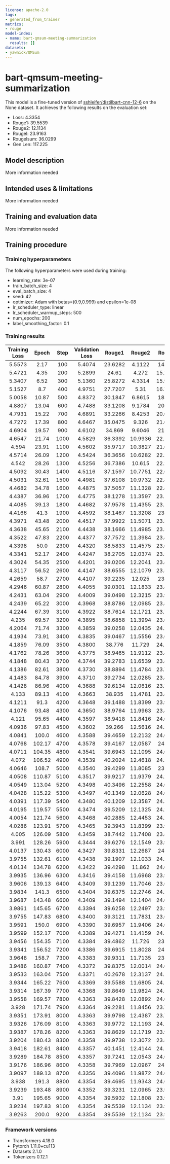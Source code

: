 ```yaml
---
license: apache-2.0
tags:
- generated_from_trainer
metrics:
- rouge
model-index:
- name: bart-qmsum-meeting-summarization
  results: []
datasets:
- yawnick/QMSum
---
```


<!-- This model card has been generated automatically according to the information the Trainer had access to. You
should probably proofread and complete it, then remove this comment. -->

# bart-qmsum-meeting-summarization

This model is a fine-tuned version of [sshleifer/distilbart-cnn-12-6](https://huggingface.co/sshleifer/distilbart-cnn-12-6) on the None dataset.
It achieves the following results on the evaluation set:
- Loss: 4.3354
- Rouge1: 39.5539
- Rouge2: 12.1134
- Rougel: 23.9163
- Rougelsum: 36.0299
- Gen Len: 117.225

## Model description

More information needed

## Intended uses & limitations

More information needed

## Training and evaluation data

More information needed

## Training procedure

### Training hyperparameters

The following hyperparameters were used during training:
- learning_rate: 3e-07
- train_batch_size: 4
- eval_batch_size: 4
- seed: 42
- optimizer: Adam with betas=(0.9,0.999) and epsilon=1e-08
- lr_scheduler_type: linear
- lr_scheduler_warmup_steps: 500
- num_epochs: 200
- label_smoothing_factor: 0.1

### Training results

| Training Loss | Epoch  | Step | Validation Loss | Rouge1  | Rouge2  | Rougel  | Rougelsum | Gen Len |
|:-------------:|:------:|:----:|:---------------:|:-------:|:-------:|:-------:|:---------:|:-------:|
| 5.5573        | 2.17   | 100  | 5.4074          | 23.6282 | 4.1122  | 14.584  | 21.2263   | 84.75   |
| 5.4721        | 4.35   | 200  | 5.2899          | 24.61   | 4.272   | 15.2096 | 22.2997   | 87.2    |
| 5.3407        | 6.52   | 300  | 5.1360          | 25.8272 | 4.3314  | 15.9926 | 23.3416   | 87.95   |
| 5.1527        | 8.7    | 400  | 4.9751          | 27.7207 | 5.31    | 16.7055 | 24.8357   | 88.35   |
| 5.0058        | 10.87  | 500  | 4.8372          | 30.1847 | 6.8615  | 18.934  | 27.2424   | 89.95   |
| 4.8807        | 13.04  | 600  | 4.7488          | 33.1208 | 9.1784  | 20.655  | 30.1198   | 101.3   |
| 4.7931        | 15.22  | 700  | 4.6891          | 33.2266 | 8.4253  | 20.0334 | 30.4093   | 108.925 |
| 4.7272        | 17.39  | 800  | 4.6467          | 35.0475 | 9.326   | 21.0655 | 31.8413   | 111.7   |
| 4.6904        | 19.57  | 900  | 4.6102          | 34.869  | 9.6046  | 21.395  | 32.4346   | 115.05  |
| 4.6547        | 21.74  | 1000 | 4.5829          | 36.3392 | 10.9936 | 22.1524 | 33.6863   | 119.875 |
| 4.594         | 23.91  | 1100 | 4.5602          | 35.9717 | 10.3827 | 21.6118 | 32.8302   | 119.5   |
| 4.5714        | 26.09  | 1200 | 4.5424          | 36.3656 | 10.6282 | 22.2187 | 33.6494   | 118.0   |
| 4.542         | 28.26  | 1300 | 4.5256          | 36.7386 | 10.615  | 22.2487 | 34.1927   | 115.675 |
| 4.5092        | 30.43  | 1400 | 4.5116          | 37.1597 | 10.7751 | 22.6747 | 34.396    | 118.55  |
| 4.5031        | 32.61  | 1500 | 4.4981          | 37.6108 | 10.9732 | 22.8342 | 34.6833   | 117.125 |
| 4.4682        | 34.78  | 1600 | 4.4875          | 37.5057 | 11.1328 | 22.8973 | 34.7114   | 117.65  |
| 4.4387        | 36.96  | 1700 | 4.4775          | 38.1278 | 11.3597 | 23.1307 | 35.1869   | 115.65  |
| 4.4085        | 39.13  | 1800 | 4.4682          | 37.9578 | 11.4355 | 23.1149 | 35.4961   | 119.6   |
| 4.4166        | 41.3   | 1900 | 4.4592          | 38.1467 | 11.3208 | 23.045  | 35.0824   | 120.05  |
| 4.3971        | 43.48  | 2000 | 4.4517          | 37.9922 | 11.5071 | 23.3983 | 34.6918   | 114.425 |
| 4.3638        | 45.65  | 2100 | 4.4438          | 38.1666 | 11.4985 | 23.5518 | 35.1484   | 117.2   |
| 4.3522        | 47.83  | 2200 | 4.4377          | 37.7572 | 11.3984 | 23.4437 | 35.0453   | 113.725 |
| 4.3398        | 50.0   | 2300 | 4.4320          | 38.5833 | 11.4575 | 23.6411 | 35.3437   | 116.125 |
| 4.3341        | 52.17  | 2400 | 4.4247          | 38.2705 | 12.0374 | 23.5807 | 34.9985   | 110.8   |
| 4.3024        | 54.35  | 2500 | 4.4201          | 39.0206 | 12.2041 | 23.4394 | 35.6291   | 114.5   |
| 4.3117        | 56.52  | 2600 | 4.4147          | 38.6555 | 12.1079 | 23.5655 | 35.5287   | 111.325 |
| 4.2659        | 58.7   | 2700 | 4.4107          | 39.2235 | 12.025  | 23.934  | 36.2243   | 113.3   |
| 4.2946        | 60.87  | 2800 | 4.4055          | 39.0301 | 12.1833 | 23.8999 | 36.0487   | 110.325 |
| 4.2431        | 63.04  | 2900 | 4.4009          | 39.0498 | 12.3215 | 23.9686 | 36.0277   | 112.775 |
| 4.2439        | 65.22  | 3000 | 4.3968          | 38.8786 | 12.0985 | 23.8308 | 35.8575   | 115.175 |
| 4.2244        | 67.39  | 3100 | 4.3922          | 38.7614 | 12.1721 | 23.7736 | 35.6744   | 113.55  |
| 4.235         | 69.57  | 3200 | 4.3895          | 38.6858 | 11.3994 | 23.6392 | 35.3456   | 114.125 |
| 4.2064        | 71.74  | 3300 | 4.3859          | 39.0258 | 12.0435 | 24.2528 | 35.8378   | 113.5   |
| 4.1934        | 73.91  | 3400 | 4.3835          | 39.0467 | 11.5556 | 23.6704 | 35.5643   | 111.5   |
| 4.1859        | 76.09  | 3500 | 4.3800          | 38.776  | 11.729  | 24.1254 | 35.3894   | 112.9   |
| 4.1762        | 78.26  | 3600 | 4.3775          | 38.9465 | 11.9112 | 23.8123 | 35.5453   | 114.125 |
| 4.1848        | 80.43  | 3700 | 4.3744          | 39.2783 | 11.6539 | 23.8236 | 35.8465   | 110.225 |
| 4.1386        | 82.61  | 3800 | 4.3730          | 38.8894 | 11.4784 | 23.7534 | 35.5464   | 113.15  |
| 4.1483        | 84.78  | 3900 | 4.3710          | 39.2734 | 12.0285 | 23.8171 | 35.6884   | 115.95  |
| 4.1428        | 86.96  | 4000 | 4.3688          | 39.6134 | 12.0616 | 23.7454 | 36.0363   | 113.375 |
| 4.133         | 89.13  | 4100 | 4.3663          | 38.935  | 11.4781 | 23.8766 | 35.4061   | 114.15  |
| 4.1211        | 91.3   | 4200 | 4.3648          | 39.1488 | 11.8399 | 23.9935 | 35.3107   | 113.975 |
| 4.1076        | 93.48  | 4300 | 4.3650          | 38.9764 | 11.9963 | 23.4994 | 35.7214   | 116.25  |
| 4.121         | 95.65  | 4400 | 4.3597          | 38.9418 | 11.8416 | 24.0272 | 35.6597   | 111.325 |
| 4.0936        | 97.83  | 4500 | 4.3602          | 39.266  | 12.5616 | 24.2046 | 36.1883   | 114.275 |
| 4.0841        | 100.0  | 4600 | 4.3588          | 39.4659 | 12.2132 | 24.0521 | 36.249    | 115.475 |
| 4.0768        | 102.17 | 4700 | 4.3578          | 39.4167 | 12.0587 | 24.025  | 35.9668   | 114.375 |
| 4.0711        | 104.35 | 4800 | 4.3541          | 39.6943 | 12.1095 | 24.0925 | 36.3496   | 115.65  |
| 4.072         | 106.52 | 4900 | 4.3539          | 40.2024 | 12.4618 | 24.2863 | 36.8844   | 113.475 |
| 4.0646        | 108.7  | 5000 | 4.3540          | 39.4299 | 11.8085 | 23.686  | 36.0454   | 113.975 |
| 4.0508        | 110.87 | 5100 | 4.3517          | 39.9217 | 11.9379 | 24.2299 | 36.6362   | 115.5   |
| 4.0549        | 113.04 | 5200 | 4.3498          | 40.3496 | 12.2558 | 24.0271 | 36.9715   | 112.5   |
| 4.0428        | 115.22 | 5300 | 4.3497          | 40.1349 | 12.0628 | 24.0622 | 36.9169   | 113.95  |
| 4.0391        | 117.39 | 5400 | 4.3480          | 40.1209 | 12.3587 | 24.3456 | 36.8411   | 116.025 |
| 4.0195        | 119.57 | 5500 | 4.3474          | 39.5209 | 12.1325 | 24.2622 | 36.4357   | 111.975 |
| 4.0054        | 121.74 | 5600 | 4.3468          | 40.2885 | 12.4453 | 24.2373 | 36.932    | 117.375 |
| 4.0286        | 123.91 | 5700 | 4.3465          | 39.3943 | 11.8399 | 23.9786 | 35.991    | 116.475 |
| 4.005         | 126.09 | 5800 | 4.3459          | 38.7442 | 11.7408 | 23.8948 | 35.3673   | 117.625 |
| 3.991         | 128.26 | 5900 | 4.3444          | 39.6276 | 12.1549 | 23.9542 | 36.3832   | 115.675 |
| 4.0137        | 130.43 | 6000 | 4.3427          | 39.8331 | 12.2687 | 24.187  | 36.6144   | 115.475 |
| 3.9755        | 132.61 | 6100 | 4.3438          | 39.1907 | 12.1033 | 24.2339 | 35.9126   | 114.525 |
| 4.0134        | 134.78 | 6200 | 4.3422          | 39.4298 | 11.862  | 24.0847 | 35.5744   | 115.025 |
| 3.9935        | 136.96 | 6300 | 4.3416          | 39.4158 | 11.6968 | 23.9636 | 35.8155   | 114.35  |
| 3.9606        | 139.13 | 6400 | 4.3409          | 39.1239 | 11.7046 | 23.6846 | 36.0431   | 114.775 |
| 3.9834        | 141.3  | 6500 | 4.3404          | 39.6375 | 12.2746 | 24.2636 | 36.1425   | 116.175 |
| 3.9687        | 143.48 | 6600 | 4.3409          | 39.1494 | 12.1404 | 24.0778 | 35.4932   | 118.05  |
| 3.9861        | 145.65 | 6700 | 4.3394          | 39.6258 | 12.2497 | 23.9662 | 36.4054   | 116.8   |
| 3.9755        | 147.83 | 6800 | 4.3400          | 39.3121 | 11.7831 | 23.6584 | 35.9636   | 118.125 |
| 3.9591        | 150.0  | 6900 | 4.3390          | 39.6957 | 11.9406 | 24.0599 | 36.3021   | 114.9   |
| 3.9599        | 152.17 | 7000 | 4.3389          | 39.4271 | 11.4159 | 24.1437 | 35.9056   | 115.8   |
| 3.9456        | 154.35 | 7100 | 4.3384          | 39.4862 | 11.726  | 23.883  | 35.9839   | 116.375 |
| 3.9341        | 156.52 | 7200 | 4.3386          | 39.6915 | 11.8028 | 24.346  | 36.406    | 116.425 |
| 3.9648        | 158.7  | 7300 | 4.3383          | 39.9311 | 11.7135 | 23.985  | 36.2617   | 118.075 |
| 3.9486        | 160.87 | 7400 | 4.3372          | 39.8375 | 12.0014 | 24.0969 | 36.5902   | 118.8   |
| 3.9533        | 163.04 | 7500 | 4.3371          | 40.2678 | 12.3137 | 24.1916 | 37.1632   | 118.075 |
| 3.9344        | 165.22 | 7600 | 4.3369          | 39.5588 | 11.6805 | 24.1474 | 36.2021   | 114.875 |
| 3.9314        | 167.39 | 7700 | 4.3368          | 39.8649 | 11.9824 | 24.5459 | 36.3921   | 113.65  |
| 3.9558        | 169.57 | 7800 | 4.3363          | 39.8428 | 12.0892 | 24.0175 | 36.67     | 112.7   |
| 3.928         | 171.74 | 7900 | 4.3364          | 39.2281 | 11.8456 | 23.7212 | 36.2005   | 113.95  |
| 3.9351        | 173.91 | 8000 | 4.3363          | 39.9798 | 12.4387 | 23.7687 | 36.6472   | 115.45  |
| 3.9326        | 176.09 | 8100 | 4.3363          | 39.9772 | 12.1193 | 24.1518 | 36.5791   | 117.4   |
| 3.9387        | 178.26 | 8200 | 4.3363          | 39.8629 | 12.1719 | 23.9446 | 36.345    | 115.075 |
| 3.9204        | 180.43 | 8300 | 4.3358          | 39.9738 | 12.3072 | 23.8641 | 36.4802   | 116.3   |
| 3.9418        | 182.61 | 8400 | 4.3357          | 40.1451 | 12.4144 | 24.1553 | 36.4251   | 116.025 |
| 3.9289        | 184.78 | 8500 | 4.3357          | 39.7241 | 12.0543 | 24.0752 | 36.0847   | 115.8   |
| 3.9176        | 186.96 | 8600 | 4.3358          | 39.7969 | 12.0967 | 24.123  | 36.2664   | 118.6   |
| 3.9097        | 189.13 | 8700 | 4.3356          | 39.4096 | 11.9872 | 24.0609 | 35.8662   | 117.2   |
| 3.938         | 191.3  | 8800 | 4.3354          | 39.4695 | 11.9343 | 24.0295 | 35.9372   | 117.025 |
| 3.9239        | 193.48 | 8900 | 4.3352          | 39.3231 | 12.0965 | 23.9131 | 35.9555   | 117.275 |
| 3.91          | 195.65 | 9000 | 4.3354          | 39.5932 | 12.1808 | 23.9233 | 36.0864   | 116.925 |
| 3.9234        | 197.83 | 9100 | 4.3354          | 39.5539 | 12.1134 | 23.9163 | 36.0299   | 117.225 |
| 3.9263        | 200.0  | 9200 | 4.3354          | 39.5539 | 12.1134 | 23.9163 | 36.0299   | 117.225 |


### Framework versions

- Transformers 4.18.0
- Pytorch 1.11.0+cu113
- Datasets 2.1.0
- Tokenizers 0.12.1
